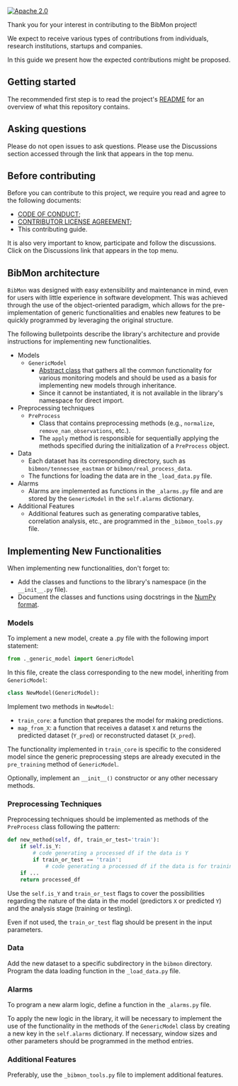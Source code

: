 [![Apache 2.0][apache-shield]][apache] 

[apache]: https://opensource.org/licenses/Apache-2.0
[apache-shield]: https://img.shields.io/badge/License-Apache_2.0-blue.svg

Thank you for your interest in contributing to the BibMon project!

We expect to receive various types of contributions from individuals, research institutions, startups and companies.

In this guide we present how the expected contributions might be proposed.

## Getting started

The recommended first step is to read the project's [README](https://github.com/petrobras/BibMon/blob/main/README.md) for an overview of what this repository contains.

## Asking questions

Please do not open issues to ask questions. Please use the Discussions section accessed through the link that appears in the top menu.

## Before contributing

Before you can contribute to this project, we require you read and agree to the following documents:

* [CODE OF CONDUCT](https://github.com/petrobras/BibMon/blob/main/CODE_OF_CONDUCT.md);
* [CONTRIBUTOR LICENSE AGREEMENT](https://github.com/petrobras/BibMon/blob/main/CONTRIBUTOR_LICENSE_AGREEMENT.md);
* This contributing guide.

It is also very important to know, participate and follow the discussions. Click on the Discussions link that appears in the top menu.

## BibMon architecture

`BibMon` was designed with easy extensibility and maintenance in mind, even for users with little experience in software development. This was achieved through the use of the object-oriented paradigm, which allows for the pre-implementation of generic functionalities and enables new features to be quickly programmed by leveraging the original structure.

The following bulletpoints describe the library's architecture and provide instructions for implementing new functionalities.

* Models
   * `GenericModel`
      * [Abstract class](https://en.wikipedia.org/wiki/Abstract_type) that gathers all the common functionality for various monitoring models and should be used as a basis for implementing new models through inheritance.
      * Since it cannot be instantiated, it is not available in the library's namespace for direct import.
* Preprocessing techniques
   * `PreProcess`
      * Class that contains preprocessing methods (e.g., `normalize`, `remove_nan_observations`, etc.).
      * The `apply` method is responsible for sequentially applying the methods specified during the initialization of a `PreProcess` object.
* Data
   * Each dataset has its corresponding directory, such as `bibmon/tennessee_eastman` or `bibmon/real_process_data`.
   * The functions for loading the data are in the `_load_data.py` file.
* Alarms
   * Alarms are implemented as functions in the `_alarms.py` file and are stored by the `GenericModel` in the `self.alarms` dictionary.
* Additional Features
   * Additional features such as generating comparative tables, correlation analysis, etc., are programmed in the `_bibmon_tools.py` file.

## Implementing New Functionalities

When implementing new functionalities, don't forget to:

* Add the classes and functions to the library's namespace (in the `__init__.py` file).
* Document the classes and functions using docstrings in the [NumPy format](https://numpydoc.readthedocs.io/en/latest/format.html).

### Models

To implement a new model, create a .py file with the following import statement:

```python
from ._generic_model import GenericModel
```

In this file, create the class corresponding to the new model, inheriting from `GenericModel`:

```python
class NewModel(GenericModel):
```

Implement two methods in `NewModel`:

* `train_core`: a function that prepares the model for making predictions.
* `map_from_X`: a function that receives a dataset `X` and returns the predicted dataset (`Y_pred`) or reconstructed dataset (`X_pred`).

The functionality implemented in `train_core` is specific to the considered model since the generic preprocessing steps are already executed in the `pre_training` method of `GenericModel`.

Optionally, implement an `__init__()` constructor or any other necessary methods.

### Preprocessing Techniques

Preprocessing techniques should be implemented as methods of the `PreProcess` class following the pattern:

```python
def new_method(self, df, train_or_test='train'):
    if self.is_Y:
        # code generating a processed df if the data is Y
        if train_or_test == 'train':
            # code generating a processed df if the data is for training
    if ...
    return processed_df
```

Use the `self.is_Y` and `train_or_test` flags to cover the possibilities regarding the nature of the data in the model (predictors `X` or predicted `Y`) and the analysis stage (training or testing).

Even if not used, the `train_or_test` flag should be present in the input parameters.

### Data

Add the new dataset to a specific subdirectory in the `bibmon` directory. Program the data loading function in the `_load_data.py` file.

### Alarms

To program a new alarm logic, define a function in the `_alarms.py` file.

To apply the new logic in the library, it will be necessary to implement the use of the functionality in the methods of the `GenericModel` class by creating a new key in the `self.alarms` dictionary. If necessary, window sizes and other parameters should be programmed in the method entries.

### Additional Features

Preferably, use the `_bibmon_tools.py` file to implement additional features.